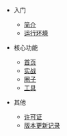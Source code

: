 - 入门

  - [简介](README.md)
  - [运行环境](contents/basic/runtime_environment.md)


- 核心功能

    - [首页](contents/core/index.md)
    - [实战](contents/core/practise.md)
    - [圈子](contents/core/chat.md)
    - [工具](contents/core/tool.md)

- 其他

  - [许可证](contents/other/license.md)
  - [版本更新记录](contents/other/change_log.md)
